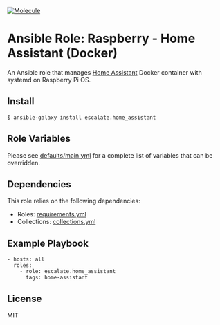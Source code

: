 [![Molecule](https://github.com/escalate/ansible-raspberry-home-assistant-docker/actions/workflows/molecule.yml/badge.svg?branch=master&event=push)](https://github.com/escalate/ansible-raspberry-home-assistant-docker/actions/workflows/molecule.yml)

# Ansible Role: Raspberry - Home Assistant (Docker)

An Ansible role that manages [Home Assistant](https://www.home-assistant.io/) Docker container with systemd on Raspberry Pi OS.

## Install

```
$ ansible-galaxy install escalate.home_assistant
```

## Role Variables

Please see [defaults/main.yml](https://github.com/escalate/ansible-raspberry-home-assistant-docker/blob/master/defaults/main.yml) for a complete list of variables that can be overridden.

## Dependencies

This role relies on the following dependencies:

* Roles: [requirements.yml](https://github.com/escalate/ansible-raspberry-home-assistant-docker/blob/master/requirements.yml)
* Collections: [collections.yml](https://github.com/escalate/ansible-raspberry-home-assistant-docker/blob/master/collections.yml)

## Example Playbook

```
- hosts: all
  roles:
    - role: escalate.home_assistant
      tags: home-assistant
```

## License

MIT
